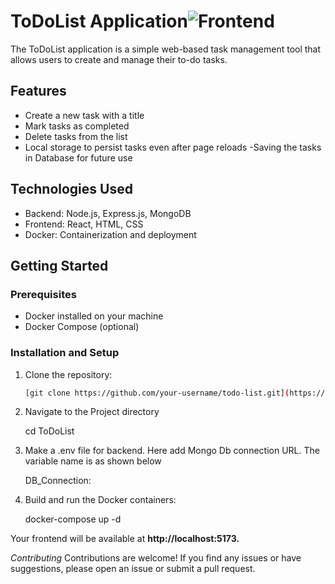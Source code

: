 
# ToDoList Application![Frontend](https://github.com/sheriumair/ToDoList/assets/53410074/d6f3cf06-7347-4578-8eee-6821c2f7791d)


The ToDoList application is a simple web-based task management tool that allows users to create and manage their to-do tasks.

## Features

- Create a new task with a title
- Mark tasks as completed
- Delete tasks from the list
- Local storage to persist tasks even after page reloads
-Saving the tasks in Database for future use

## Technologies Used

- Backend: Node.js, Express.js, MongoDB
- Frontend: React, HTML, CSS
- Docker: Containerization and deployment

## Getting Started

### Prerequisites

- Docker installed on your machine
- Docker Compose (optional)

### Installation and Setup

1. Clone the repository:

   ```bash
   [git clone https://github.com/your-username/todo-list.git](https://github.com/sheriumair/ToDoList.git)

2. Navigate to the Project directory

      cd ToDoList

3. Make a .env file for backend. Here add Mongo Db connection URL. The variable name is as shown below

    DB_Connection:

4.  Build and run the Docker containers:

    docker-compose up -d


Your frontend will be available at  **http://localhost:5173.**

_Contributing_
Contributions are welcome! If you find any issues or have suggestions, please open an issue or submit a pull request.



